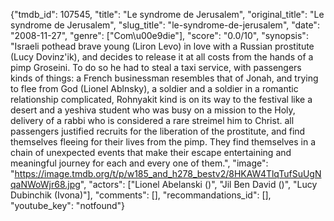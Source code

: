 {"tmdb_id": 107545, "title": "Le syndrome de Jerusalem", "original_title": "Le syndrome de Jerusalem", "slug_title": "le-syndrome-de-jerusalem", "date": "2008-11-27", "genre": ["Com\u00e9die"], "score": "0.0/10", "synopsis": "Israeli pothead brave young (Liron Levo) in love with a Russian prostitute (Lucy Dovinz'ik), and decides to release it at all costs from the hands of a pimp Groseini. To do so he had to steal a taxi service, with passengers kinds of things: a French businessman resembles that of Jonah, and trying to flee from God (Lionel Ablnsky), a soldier and a soldier in a romantic relationship complicated, Rohnyakit kind is on its way to the festival like a desert and a yeshiva student who was busy on a mission to the Holy, delivery of a rabbi who is considered a rare streimel him to Christ. all passengers justified recruits for the liberation of the prostitute, and find themselves fleeing for their lives from the pimp. They find themselves in a chain of unexpected events that make their escape entertaining and meaningful journey for each and every one of them.", "image": "https://image.tmdb.org/t/p/w185_and_h278_bestv2/8HKAW4TlqTufSuUgNqaNWoWjr68.jpg", "actors": ["Lionel Abelanski ()", "Jil Ben David ()", "Lucy Dubinchik (Ivona)"], "comments": [], "recommandations_id": [], "youtube_key": "notfound"}